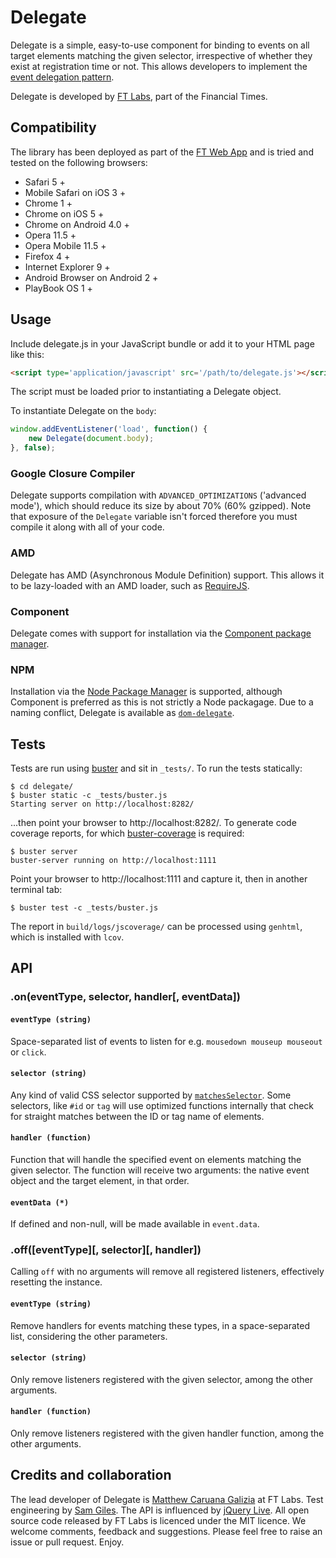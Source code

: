 # Delegate #

Delegate is a simple, easy-to-use component for binding to events on all target elements matching the given selector, irrespective of whether they exist at registration time or not. This allows developers to implement the [event delegation pattern](http://www.sitepoint.com/javascript-event-delegation-is-easier-than-you-think/).

Delegate is developed by [FT Labs](http://labs.ft.com/), part of the Financial Times.

## Compatibility ##

The library has been deployed as part of the [FT Web App](http://app.ft.com/) and is tried and tested on the following browsers:

* Safari 5 +
* Mobile Safari on iOS 3 +
* Chrome 1 +
* Chrome on iOS 5 +
* Chrome on Android 4.0 +
* Opera 11.5 +
* Opera Mobile 11.5 +
* Firefox 4 +
* Internet Explorer 9 +
* Android Browser on Android 2 +
* PlayBook OS 1 +

## Usage ##

Include delegate.js in your JavaScript bundle or add it to your HTML page like this:

```html
<script type='application/javascript' src='/path/to/delegate.js'></script>
```

The script must be loaded prior to instantiating a Delegate object.

To instantiate Delegate on the `body`:

```js
window.addEventListener('load', function() {
	new Delegate(document.body);
}, false);
```

### Google Closure Compiler ###

Delegate supports compilation with `ADVANCED_OPTIMIZATIONS` ('advanced mode'), which should reduce its size by about 70% (60% gzipped). Note that exposure of the `Delegate` variable isn't forced therefore you must compile it along with all of your code.

### AMD ###

Delegate has AMD (Asynchronous Module Definition) support. This allows it to be lazy-loaded with an AMD loader, such as [RequireJS](http://requirejs.org/).

### Component ###

Delegate comes with support for installation via the [Component package manager](https://github.com/component/component).

### NPM ###

Installation via the [Node Package Manager](https://npmjs.org/package/dom-delegate) is supported, although Component is preferred as this is not strictly a Node packagage. Due to a naming conflict, Delegate is available as [`dom-delegate`](https://npmjs.org/package/dom-delegate).

## Tests ##

Tests are run using [buster](http://docs.busterjs.org/en/latest/) and sit in `_tests/`. To run the tests statically:

```
$ cd delegate/
$ buster static -c _tests/buster.js
Starting server on http://localhost:8282/
```

...then point your browser to http://localhost:8282/. To generate code coverage reports, for which [buster-coverage](https://github.com/ebi/buster-coverage) is required:

```
$ buster server
buster-server running on http://localhost:1111
```

Point your browser to http://localhost:1111 and capture it, then in another terminal tab:

```
$ buster test -c _tests/buster.js
```

The report in `build/logs/jscoverage/` can be processed using `genhtml`, which is installed with `lcov`.

## API ##

### .on(eventType, selector, handler[, eventData]) ###

#### `eventType (string)` ####

Space-separated list of events to listen for e.g. `mousedown mouseup mouseout` or `click`.

#### `selector (string)` ####

Any kind of valid CSS selector supported by [`matchesSelector`](http://caniuse.com/matchesselector). Some selectors, like `#id` or `tag` will use optimized functions internally that check for straight matches between the ID or tag name of elements.

#### `handler (function)` ####

Function that will handle the specified event on elements matching the given selector. The function will receive two arguments: the native event object and the target element, in that order.

#### `eventData (*)` ####

If defined and non-null, will be made available in `event.data`.

### .off([eventType][, selector][, handler]) ###

Calling `off` with no arguments will remove all registered listeners, effectively resetting the instance.

#### `eventType (string)` ####

Remove handlers for events matching these types, in a space-separated list, considering the other parameters.

#### `selector (string)` ####

Only remove listeners registered with the given selector, among the other arguments.

#### `handler (function)` ####

Only remove listeners registered with the given handler function, among the other arguments.

## Credits and collaboration ##

The lead developer of Delegate is [Matthew Caruana Galizia](http://twitter.com/mcaruanagalizia) at FT Labs. Test engineering by [Sam Giles](https://twitter.com/SamuelGiles_). The API is influenced by [jQuery Live](http://api.jquery.com/live/). All open source code released by FT Labs is licenced under the MIT licence. We welcome comments, feedback and suggestions. Please feel free to raise an issue or pull request. Enjoy.
